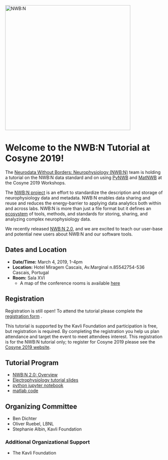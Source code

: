 
<img alt="NWB:N" src="https://neurodatawithoutborders.github.io/images/nwb_n_logo.png" width="400">


# Welcome to the NWB:N Tutorial at Cosyne 2019!

The [Neurodata Without Borders: Neurophysiology (NWB:N)](https://neurodatawithoutborders.github.io/) team is holding a tutorial on the NWB:N data standard and on using [PyNWB](https://neurodatawithoutborders.github.io/pynwb) and [MatNWB](https://neurodatawithoutborders.github.io/matnwbemb) at the Cosyne 2019 Workshops.

 The [NWB:N project](https://neurodatawithoutborders.github.io/) is an effort to standardize the description and storage of neurophysiology data and metadata. NWB:N enables data sharing and reuse and reduces the energy-barrier to applying data analytics both within and across labs. NWB:N is more than just a file format but it defines an [ecosystem](https://neurodatawithoutborders.github.io/overview) of tools, methods, and standards for storing, sharing, and analyzing complex neurophysiology data.

 We recently released [NWB:N 2.0](https://neurodatawithoutborders.github.io/news), and we are excited to teach our user-base and potential new users about NWB:N and our software tools.

## Dates and Location

* **Date/Time:** March 4, 2019, 1-4pm
* **Location:** Hotel Miragem Cascais, Av.Marginal n.8554 ​ 2754-536 Cascais, Portugal
* **Room:** Sala XVI
    * A map of the conference rooms is available [here](https://www.cascaismirage.com/uploads/9/8/2/4/98249186/meeting_rooms_capacity_chart.pdf)

## Registration

Registration is still open! To attend the tutorial please complete the [registration form](https://goo.gl/forms/LAMXakJ11p3Tlwdq2) .

This tutorial is supported by the Kavli Foundation and participation is free, but registration is required. By completing the registration you help us plan attendance and target the event to meet attendees interest. This registration is for the NWB:N tutorial only; to register for Cosyne 2019 please see the [Cosyne 2019 website](http://cosyne.org/c/index.php?title=Registration).


## Tutorial Program

* [NWB:N 2.0: Overview](https://drive.google.com/open?id=1Dq7zhQ4weiGv-3m6zD11ZrHQcObuddik)
* [Electrophysiology tutorial slides](https://docs.google.com/presentation/d/1Q03wU6NzMTOwuWaZIANtldNT-8ZKeM0fk3b0mEI-JFc/edit?usp=sharing)
* [python jupyter notebook](http://htmlpreview.github.io/?https://github.com/NeurodataWithoutBorders/nwb_hackathons/blob/master/Cosyne_2019/cosyne_NWB_tutorial_2019_python.html)
* [matlab code](http://htmlpreview.github.io/?https://github.com/NeurodataWithoutBorders/nwb_hackathons/blob/master/Cosyne_2019/cosyne_NWB_tutorial_2019_matlab.html)

## Organizing Committee

* Ben Dichter
* Oliver Ruebel, LBNL
* Stephanie Albin, Kavli Foundation

### Additional Organizational Support

- The Kavli Foundation
